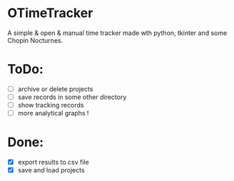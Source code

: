 # OTimeTracker

A simple &amp; open &amp; manual time tracker made wth python, tkinter and some Chopin Nocturnes.

# ToDo:
- [ ] archive or delete projects
- [ ] save records in some other directory
- [ ] show tracking records
- [ ] more analytical graphs !

# Done:
- [x] export results to csv file
- [x] save and load projects
